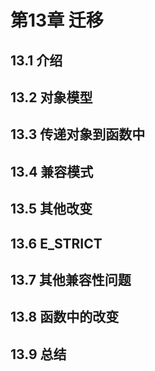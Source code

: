 # 第13章 迁移
## 13.1 介绍
## 13.2 对象模型
## 13.3 传递对象到函数中
## 13.4 兼容模式
## 13.5 其他改变
## 13.6 E_STRICT
## 13.7 其他兼容性问题
## 13.8 函数中的改变
## 13.9 总结
